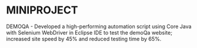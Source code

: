 # MINIPROJECT
DEMOQA - Developed a high-performing automation script using Core Java with Selenium WebDriver in Eclipse IDE to test the demoQa website; increased site speed by 45% and reduced testing time by 65%.
